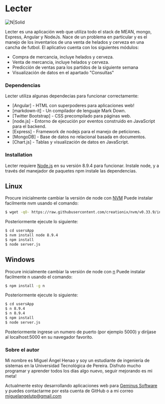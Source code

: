 # Lecter

![N|Solid](https://meanstacktips.files.wordpress.com/2015/09/cropped-mean-stack-logo1.jpg)

Lecter es una aplicación web que utiliza todo el stack de MEAN, mongo, Express, Angular y NodeJs.
Nace de un problema en particular y es el manejo de los inventarios de una venta de helados y cerveza en una cancha de futbol. 
El aplicativo cuenta con los siguientes módulos:

  - Compra de mercancia, incluye helados y cerveza.
  - Venta de mercancia, incluye helados y cerveza.
  - Predicción de ventas para los partidos de la siguiente semana
  - Visualización de datos en el apartado "Consultas"

### Dependencias

Lecter utiliza algunas dependecias para funcionar correctamente:

* [Angular] - HTML con superpoderes para aplicaciones web!
* [markdown-it] - Un compilador de lenguaje Mark Down.
* [Twitter Bootstrap] - CSS precompilado para páginas web.
* [node.js] - Entorno de ejecución por eventos construido en JavaScript para el backend.
* [Express] - Framework de nodejs para el manejo de peticiones.
* [MongoDB] - Base de datos no relacional basada en documentos.
* [Chart.js] - Tablas y visualización de datos en JavaScript.

### Installation

Lecter requiere [Node.js](https://nodejs.org/) en su versión 8.9.4 para funcionar.
Instale node, y a través del manejador de paquetes npm instale las dependencias.

## Linux
Procure inicialmente cambiar la versión de node con [NVM](https://github.com/creationix/nvm) 
Puede instalar facilmente nvm usando el comando: 
```sh
$ wget -qO- https://raw.githubusercontent.com/creationix/nvm/v0.33.9/install.sh | bash
```
Posteriormente ejecute lo siguiente:

```sh
$ cd usersApp
$ nvm install node 8.9.4
$ npm install
$ node server.js
```

## Windows
Procure inicialmente cambiar la versión de node con [n](https://github.com/tj/n) 
Puede instalar facilmente n usando el comando: 
```sh
$ npm install -g n
```
Posteriormente ejecute lo siguiente:

```sh
$ cd usersApp
$ n 8.9.4
$ n 8.9.4
$ npm install
$ node server.js
```

Posteriormente ingrese un numero de puerto (por ejemplo 5000) y diríjase al localhost:5000 en su navegador favorito.

### Sobre el autor

Mi nombre es Miguel Ángel Henao y soy un estudiante de ingeniería de sistemas en la Universidad Tecnológica de Pereira.
Disfruto mucho programar y aprender todos los días algo nuevo, seguir mejorando es mi meta!

Actualmente estoy desarrollando aplicaciones web para [Geminus Software](http://www.geminus.com.co/) y puedes contactarme por esta cuenta de GitHub o a mi correo miguelangelutp@gmail.com

